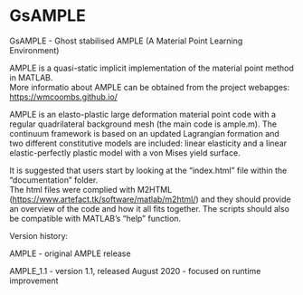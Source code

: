 # GsAMPLE
GsAMPLE - Ghost stabilised AMPLE (A Material Point Learning Environment)

AMPLE is a quasi-static implicit implementation of the material point method in MATLAB.  
More informatio about AMPLE can be obtained from the project webapges:
https://wmcoombs.github.io/

AMPLE is an elasto-plastic large deformation material point code with a regular quadrilateral background mesh 
(the main code is ample.m).   The continuum framework is based on an updated Lagrangian formation and two 
different constitutive models are included: linear elasticity and a linear elastic-perfectly plastic model 
with a von Mises yield surface.  
 
It is suggested that users start by looking at the “index.html” file within the “documentation” folder.  
The html files were complied with M2HTML (https://www.artefact.tk/software/matlab/m2html/) and they should 
provide  an overview of the code and how it all fits together.  The scripts should also be compatible with 
MATLAB’s “help” function. 

Version history:

AMPLE     - original AMPLE release

AMPLE_1.1 - version 1.1, released August 2020 - focused on runtime improvement

